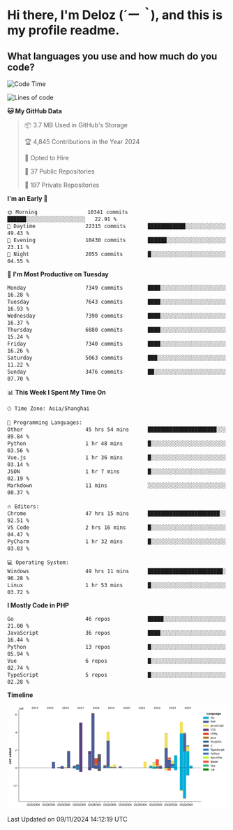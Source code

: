 # **Hi there, I'm Deloz (*´ー｀*), and this is my profile readme.**

## **What languages you use and how much do you code?**

<!--START_SECTION:waka-->
![Code Time](http://img.shields.io/badge/Code%20Time-5%2C014%20hrs%2029%20mins-blue)

![Lines of code](https://img.shields.io/badge/From%20Hello%20World%20I%27ve%20Written-46.3%20million%20lines%20of%20code-blue)

**🐱 My GitHub Data** 

> 📦 3.7 MB Used in GitHub's Storage 
 > 
> 🏆 4,845 Contributions in the Year 2024
 > 
> 💼 Opted to Hire
 > 
> 📜 37 Public Repositories 
 > 
> 🔑 197 Private Repositories 
 > 
**I'm an Early 🐤** 

```text
🌞 Morning                10341 commits       ██████░░░░░░░░░░░░░░░░░░░   22.91 % 
🌆 Daytime                22315 commits       ████████████░░░░░░░░░░░░░   49.43 % 
🌃 Evening                10430 commits       ██████░░░░░░░░░░░░░░░░░░░   23.11 % 
🌙 Night                  2055 commits        █░░░░░░░░░░░░░░░░░░░░░░░░   04.55 % 
```
📅 **I'm Most Productive on Tuesday** 

```text
Monday                   7349 commits        ████░░░░░░░░░░░░░░░░░░░░░   16.28 % 
Tuesday                  7643 commits        ████░░░░░░░░░░░░░░░░░░░░░   16.93 % 
Wednesday                7390 commits        ████░░░░░░░░░░░░░░░░░░░░░   16.37 % 
Thursday                 6880 commits        ████░░░░░░░░░░░░░░░░░░░░░   15.24 % 
Friday                   7340 commits        ████░░░░░░░░░░░░░░░░░░░░░   16.26 % 
Saturday                 5063 commits        ███░░░░░░░░░░░░░░░░░░░░░░   11.22 % 
Sunday                   3476 commits        ██░░░░░░░░░░░░░░░░░░░░░░░   07.70 % 
```


📊 **This Week I Spent My Time On** 

```text
🕑︎ Time Zone: Asia/Shanghai

💬 Programming Languages: 
Other                    45 hrs 54 mins      ██████████████████████░░░   89.84 % 
Python                   1 hr 48 mins        █░░░░░░░░░░░░░░░░░░░░░░░░   03.56 % 
Vue.js                   1 hr 36 mins        █░░░░░░░░░░░░░░░░░░░░░░░░   03.14 % 
JSON                     1 hr 7 mins         █░░░░░░░░░░░░░░░░░░░░░░░░   02.19 % 
Markdown                 11 mins             ░░░░░░░░░░░░░░░░░░░░░░░░░   00.37 % 

🔥 Editors: 
Chrome                   47 hrs 15 mins      ███████████████████████░░   92.51 % 
VS Code                  2 hrs 16 mins       █░░░░░░░░░░░░░░░░░░░░░░░░   04.47 % 
PyCharm                  1 hr 32 mins        █░░░░░░░░░░░░░░░░░░░░░░░░   03.03 % 

💻 Operating System: 
Windows                  49 hrs 11 mins      ████████████████████████░   96.28 % 
Linux                    1 hr 53 mins        █░░░░░░░░░░░░░░░░░░░░░░░░   03.72 % 
```

**I Mostly Code in PHP** 

```text
Go                       46 repos            █████░░░░░░░░░░░░░░░░░░░░   21.00 % 
JavaScript               36 repos            ████░░░░░░░░░░░░░░░░░░░░░   16.44 % 
Python                   13 repos            █░░░░░░░░░░░░░░░░░░░░░░░░   05.94 % 
Vue                      6 repos             █░░░░░░░░░░░░░░░░░░░░░░░░   02.74 % 
TypeScript               5 repos             █░░░░░░░░░░░░░░░░░░░░░░░░   02.28 % 
```



**Timeline**

![Lines of Code chart](https://raw.githubusercontent.com/deloz/deloz/main/assets/bar_graph.png)


 Last Updated on 09/11/2024 14:12:19 UTC
<!--END_SECTION:waka-->
